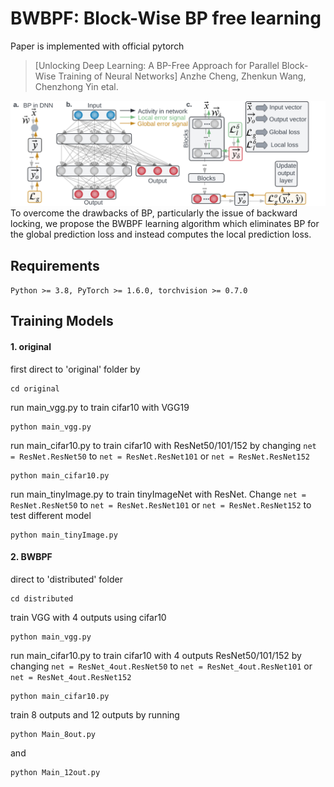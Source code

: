 # BWBPF: Block-Wise BP free learning
Paper is implemented with official pytorch
>[Unlocking Deep Learning: A BP-Free Approach for Parallel Block-Wise Training of Neural Networks]
>Anzhe Cheng, Zhenkun Wang, Chenzhong Yin etal.

![alt text](misc/overview_distributednn.png?raw=true "Weight updates of BWBPF.")
To overcome the drawbacks of BP, particularly the issue of backward locking, we propose the BWBPF learning algorithm which eliminates BP for the global prediction loss and instead computes the local prediction loss.

## Requirements
`Python >= 3.8, PyTorch >= 1.6.0, torchvision >= 0.7.0`

## Training Models

#### 1. original
first direct to 'original' folder by
```
cd original
```

run main_vgg.py to train cifar10 with VGG19
```
python main_vgg.py
```

run main_cifar10.py to train cifar10 with ResNet50/101/152 by changing `net = ResNet.ResNet50` to `net = ResNet.ResNet101` or `net = ResNet.ResNet152`
```
python main_cifar10.py
```

run main_tinyImage.py to train tinyImageNet with ResNet. Change `net = ResNet.ResNet50` to  `net = ResNet.ResNet101` or `net = ResNet.ResNet152` to test different model
```
python main_tinyImage.py
```
#### 2. BWBPF
direct to 'distributed' folder
```
cd distributed
```

train VGG with 4 outputs using cifar10
```
python main_vgg.py
```

run main_cifar10.py to train cifar10 with 4 outputs ResNet50/101/152 by changing `net = ResNet_4out.ResNet50` to `net = ResNet_4out.ResNet101` or `net = ResNet_4out.ResNet152`
```
python main_cifar10.py
```

train 8 outputs and 12 outputs by running
```
python Main_8out.py
```
and
```
python Main_12out.py
```
